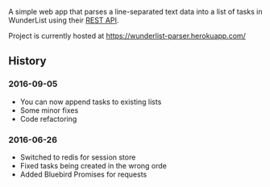 A simple web app that parses a line-separated text data into a 
list of tasks in WunderList using their 
[REST API](https://developer.wunderlist.com/documentation).

Project is currently hosted at https://wunderlist-parser.herokuapp.com/

## History

### 2016-09-05

* You can now append tasks to existing lists
* Some minor fixes
* Code refactoring

### 2016-06-26 

* Switched to redis for session store 
* Fixed tasks being created in the wrong orde
* Added Bluebird Promises for requests
